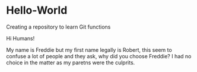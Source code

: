 # Hello-World
Creating a repository to learn Git functions 

Hi Humans!

My name is Freddie but my first name legally is Robert, this seem to confuse a lot of people and they ask, why did you choose Freddie?
I had no choice in the matter as my paretns were the culprits.
